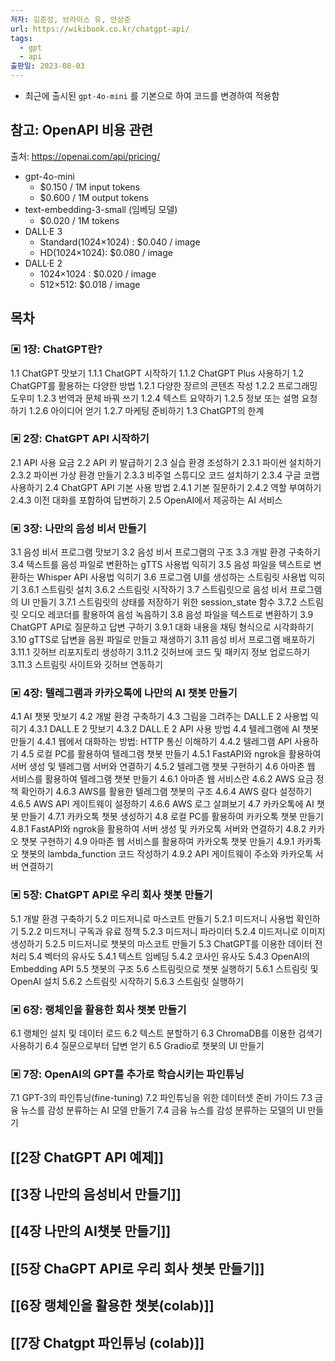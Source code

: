 ```yaml
---
저자: 김준성, 브라이스 유, 안상준
url: https://wikibook.co.kr/chatgpt-api/
tags:
  - gpt
  - api
출판일: 2023-08-03
---
```

-  최근에 출시된 `gpt-4o-mini` 를  기본으로 하여 코드를 변경하여 적용함

## 참고: OpenAPI 비용 관련
출처: https://openai.com/api/pricing/
- gpt-4o-mini
	- $0.150 / 1M input tokens
	- $0.600 / 1M output tokens
- text-embedding-3-small (임베딩 모델)
	- $0.020 / 1M tokens
- DALL·E 3
	- Standard(1024×1024) : $0.040 / image
	- HD(1024×1024): $0.080 / image
- DALL·E 2
	- 1024×1024 : $0.020 / image
	- 512×512: $0.018 / image

## 목차
### ▣ 1장: ChatGPT란?
1.1 ChatGPT 맛보기
 1.1.1 ChatGPT 시작하기
 1.1.2 ChatGPT Plus 사용하기
1.2 ChatGPT를 활용하는 다양한 방법
 1.2.1 다양한 장르의 콘텐츠 작성
 1.2.2 프로그래밍 도우미
 1.2.3 번역과 문체 바꿔 쓰기
 1.2.4 텍스트 요약하기
 1.2.5 정보 또는 설명 요청하기
 1.2.6 아이디어 얻기
 1.2.7 마케팅 준비하기
1.3 ChatGPT의 한계
 
### ▣ 2장: ChatGPT API 시작하기
2.1 API 사용 요금
2.2 API 키 발급하기
2.3 실습 환경 조성하기
 2.3.1 파이썬 설치하기
 2.3.2 파이썬 가상 환경 만들기
 2.3.3 비주얼 스튜디오 코드 설치하기
 2.3.4 구글 코랩 사용하기
2.4 ChatGPT API 기본 사용 방법
 2.4.1 기본 질문하기
 2.4.2 역할 부여하기
 2.4.3 이전 대화를 포함하여 답변하기
2.5 OpenAI에서 제공하는 AI 서비스
 
### ▣ 3장: 나만의 음성 비서 만들기
3.1 음성 비서 프로그램 맛보기
3.2 음성 비서 프로그램의 구조
3.3 개발 환경 구축하기
3.4 텍스트를 음성 파일로 변환하는 gTTS 사용법 익히기
3.5 음성 파일을 텍스트로 변환하는 Whisper API 사용법 익히기
3.6 프로그램 UI를 생성하는 스트림릿 사용법 익히기
 3.6.1 스트림릿 설치
 3.6.2 스트림릿 시작하기
3.7 스트림릿으로 음성 비서 프로그램의 UI 만들기
 3.7.1 스트림릿의 상태를 저장하기 위한 session_state 함수
 3.7.2 스트림릿 오디오 레코더를 활용하여 음성 녹음하기
3.8 음성 파일을 텍스트로 변환하기
3.9 ChatGPT API로 질문하고 답변 구하기
 3.9.1 대화 내용을 채팅 형식으로 시각화하기
3.10 gTTS로 답변을 음원 파일로 만들고 재생하기
3.11 음성 비서 프로그램 배포하기
 3.11.1 깃허브 리포지토리 생성하기
 3.11.2 깃허브에 코드 및 패키지 정보 업로드하기
 3.11.3 스트림릿 사이트와 깃허브 연동하기
 
### ▣ 4장: 텔레그램과 카카오톡에 나만의 AI 챗봇 만들기
4.1 AI 챗봇 맛보기
4.2 개발 환경 구축하기
4.3 그림을 그려주는 DALL.E 2 사용법 익히기
 4.3.1 DALL.E 2 맛보기
 4.3.2 DALL.E 2 API 사용 방법
4.4 텔레그램에 AI 챗봇 만들기
 4.4.1 웹에서 대화하는 방법: HTTP 통신 이해하기
 4.4.2 텔레그램 API 사용하기
4.5 로컬 PC를 활용하여 텔레그램 챗봇 만들기
 4.5.1 FastAPI와 ngrok을 활용하여 서버 생성 및 텔레그램 서버와 연결하기
 4.5.2 텔레그램 챗봇 구현하기
4.6 아마존 웹 서비스를 활용하여 텔레그램 챗봇 만들기
 4.6.1 아마존 웹 서비스란
 4.6.2 AWS 요금 정책 확인하기
 4.6.3 AWS를 활용한 텔레그램 챗봇의 구조
 4.6.4 AWS 람다 설정하기
 4.6.5 AWS API 게이트웨이 설정하기
 4.6.6 AWS 로그 살펴보기
4.7 카카오톡에 AI 챗봇 만들기
 4.7.1 카카오톡 챗봇 생성하기
4.8 로컬 PC를 활용하여 카카오톡 챗봇 만들기
 4.8.1 FastAPI와 ngrok을 활용하여 서버 생성 및 카카오톡 서버와 연결하기
 4.8.2 카카오 챗봇 구현하기
4.9 아마존 웹 서비스를 활용하여 카카오톡 챗봇 만들기
 4.9.1 카카톡오 챗봇의 lambda_function 코드 작성하기
 4.9.2 API 게이트웨이 주소와 카카오톡 서버 연결하기
 
### ▣ 5장: ChatGPT API로 우리 회사 챗봇 만들기
5.1 개발 환경 구축하기
5.2 미드저니로 마스코트 만들기
 5.2.1 미드저니 사용법 확인하기
 5.2.2 미드저니 구독과 유료 정책
 5.2.3 미드저니 파라미터
 5.2.4 미드저니로 이미지 생성하기
 5.2.5 미드저니로 챗봇의 마스코트 만들기
5.3 ChatGPT를 이용한 데이터 전처리
5.4 벡터의 유사도
 5.4.1 텍스트 임베딩
 5.4.2 코사인 유사도
 5.4.3 OpenAI의 Embedding API
5.5 챗봇의 구조
5.6 스트림릿으로 챗봇 실행하기
 5.6.1 스트림릿 및 OpenAI 설치
 5.6.2 스트림릿 시작하기
 5.6.3 스트림릿 실행하기
 
### ▣ 6장: 랭체인을 활용한 회사 챗봇 만들기
6.1 랭체인 설치 및 데이터 로드
6.2 텍스트 분할하기
6.3 ChromaDB를 이용한 검색기 사용하기
6.4 질문으로부터 답변 얻기
6.5 Gradio로 챗봇의 UI 만들기
 
### ▣ 7장: OpenAI의 GPT를 추가로 학습시키는 파인튜닝
7.1 GPT-3의 파인튜닝(fine-tuning)
7.2 파인튜닝을 위한 데이터셋 준비 가이드
7.3 금융 뉴스를 감성 분류하는 AI 모델 만들기
7.4 금융 뉴스를 감성 분류하는 모델의 UI 만들기


## [[2장 ChatGPT API 예제]]

## [[3장 나만의 음성비서 만들기]]

## [[4장 나만의 AI챗봇 만들기]]

## [[5장 ChaGPT API로 우리 회사 챗봇 만들기]]

## [[6장 랭체인을 활용한 챗봇(colab)]]

## [[7장 Chatgpt 파인튜닝 (colab)]]
